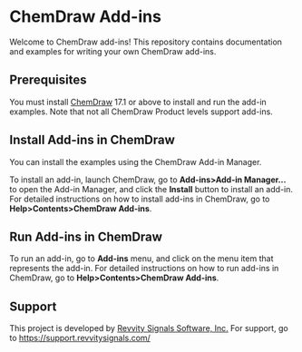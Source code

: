 # ChemDraw Add-ins

Welcome to ChemDraw add-ins! This repository contains documentation and examples for writing your own ChemDraw add-ins.

## Prerequisites

You must install [ChemDraw](https://revvitysignals.com/products/research/chemdraw) 17.1 or above to install and run the add-in examples. Note that not all ChemDraw Product levels support add-ins.

## Install Add-ins in ChemDraw

You can install the examples using the ChemDraw Add-in Manager.

To install an add-in, launch ChemDraw, go to **Add-ins>Add-in Manager...** to open the Add-in Manager, and click the **Install** button to install an add-in. For detailed instructions on how to install add-ins in ChemDraw, go to **Help>Contents>ChemDraw Add-ins**.

## Run Add-ins in ChemDraw

To run an add-in, go to **Add-ins** menu, and click on the menu item that represents the add-in. For detailed instructions on how to run add-ins in ChemDraw, go to **Help>Contents>ChemDraw Add-ins**.

## Support

This project is developed by [Revvity Signals Software, Inc.](https://revvitysignals.com) For support, go to https://support.revvitysignals.com/
